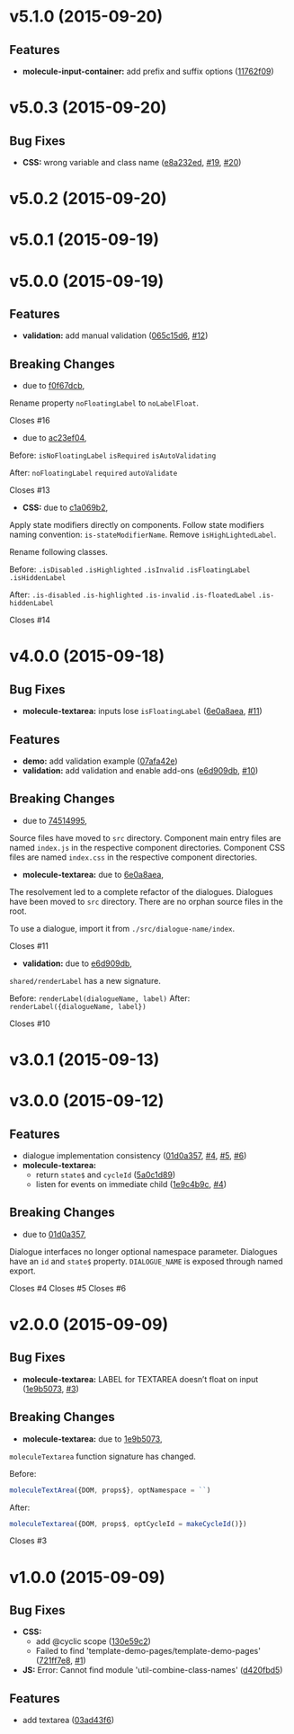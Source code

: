# v5.1.0 (2015-09-20)


## Features

- **molecule-input-container:** add prefix and suffix options
  ([11762f09](https://github.com/CyclicMaterials/molecule-input/commits/11762f09ea6bbfc401bae107c8872a556f6dec76))


# v5.0.3 (2015-09-20)


## Bug Fixes

- **CSS:** wrong variable and class name
  ([e8a232ed](https://github.com/CyclicMaterials/molecule-input/commits/e8a232edc83c22a9dbfe17ec1ee402a4cd683201),
   [#19](https://github.com/CyclicMaterials/molecule-input/issues/19), [#20](https://github.com/CyclicMaterials/molecule-input/issues/20))


# v5.0.2 (2015-09-20)


# v5.0.1 (2015-09-19)


# v5.0.0 (2015-09-19)


## Features

- **validation:** add manual validation
  ([065c15d6](https://github.com/CyclicMaterials/molecule-input/commits/065c15d66d4414f8e8f7278c11b334d2013fa30b),
   [#12](https://github.com/CyclicMaterials/molecule-input/issues/12))


## Breaking Changes

- due to [f0f67dcb](https://github.com/CyclicMaterials/molecule-input/commits/f0f67dcbe3dd7aec35590227801c50516dd33029),
 

Rename property `noFloatingLabel` to `noLabelFloat`.

Closes #16

- due to [ac23ef04](https://github.com/CyclicMaterials/molecule-input/commits/ac23ef04047585f64d02b61eed57bd2d2074068f),
 

Before:
`isNoFloatingLabel`
`isRequired`
`isAutoValidating`

After:
`noFloatingLabel`
`required`
`autoValidate`

Closes #13

- **CSS:** due to [c1a069b2](https://github.com/CyclicMaterials/molecule-input/commits/c1a069b2ce5122cf9a1296b9304fe54908695e4c),
 

Apply state modifiers directly on components.
Follow state modifiers naming convention: `is-stateModifierName`.
Remove `isHighLightedLabel`.

Rename following classes.

Before:
`.isDisabled`
`.isHighlighted`
`.isInvalid`
`.isFloatingLabel`
`.isHiddenLabel`

After:
`.is-disabled`
`.is-highlighted`
`.is-invalid`
`.is-floatedLabel`
`.is-hiddenLabel`

Closes #14



# v4.0.0 (2015-09-18)


## Bug Fixes

- **molecule-textarea:** inputs lose `isFloatingLabel`
  ([6e0a8aea](https://github.com/CyclicMaterials/molecule-input/commits/6e0a8aea05c97d92c816b9e4526b6ce562818038),
   [#11](https://github.com/CyclicMaterials/molecule-input/issues/11))


## Features

- **demo:** add validation example
  ([07afa42e](https://github.com/CyclicMaterials/molecule-input/commits/07afa42e72904e1b4f0e1ac61fa0a5ba5ce377a4))
- **validation:** add validation and enable add-ons
  ([e6d909db](https://github.com/CyclicMaterials/molecule-input/commits/e6d909dbc54f161b381ab59661e19d63bd769cb4),
   [#10](https://github.com/CyclicMaterials/molecule-input/issues/10))


## Breaking Changes

- due to [74514995](https://github.com/CyclicMaterials/molecule-input/commits/745149958fc4941d7593df6e451628b905453154),
 

Source files have moved to `src` directory.
Component main entry files are named `index.js` in the respective
component directories.
Component CSS files are named `index.css` in the respective
component directories.

- **molecule-textarea:** due to [6e0a8aea](https://github.com/CyclicMaterials/molecule-input/commits/6e0a8aea05c97d92c816b9e4526b6ce562818038),
 

The resolvement led to a complete refactor of the dialogues.
Dialogues have been moved to `src` directory. There are no
orphan source files in the root.

To use a dialogue, import it from `./src/dialogue-name/index`.

Closes #11

- **validation:** due to [e6d909db](https://github.com/CyclicMaterials/molecule-input/commits/e6d909dbc54f161b381ab59661e19d63bd769cb4),
 

`shared/renderLabel` has a new signature.

Before: `renderLabel(dialogueName, label)`
After: `renderLabel({dialogueName, label})`

Closes #10



# v3.0.1 (2015-09-13)


# v3.0.0 (2015-09-12)


## Features

- dialogue implementation consistency
  ([01d0a357](https://github.com/CyclicMaterials/molecule-input/commits/01d0a357c4b3aa9424452a53f0bbc33d60891bcc),
   [#4](https://github.com/CyclicMaterials/molecule-input/issues/4), [#5](https://github.com/CyclicMaterials/molecule-input/issues/5), [#6](https://github.com/CyclicMaterials/molecule-input/issues/6))
- **molecule-textarea:**
    - return `state$` and `cycleId`
    ([5a0c1d89](https://github.com/CyclicMaterials/molecule-input/commits/5a0c1d892ebc6339d913f89057b8c0de7538d21a))
    - listen for events on immediate child
    ([1e9c4b9c](https://github.com/CyclicMaterials/molecule-input/commits/1e9c4b9c84810cdfd9bfd1e62e29f95e407e9411),
     [#4](https://github.com/CyclicMaterials/molecule-input/issues/4))


## Breaking Changes

- due to [01d0a357](https://github.com/CyclicMaterials/molecule-input/commits/01d0a357c4b3aa9424452a53f0bbc33d60891bcc),
 

Dialogue interfaces  no longer optional namespace parameter.
Dialogues have an `id` and `state$` property.
`DIALOGUE_NAME` is exposed through named export.

Closes #4
Closes #5
Closes #6



# v2.0.0 (2015-09-09)


## Bug Fixes

- **molecule-textarea:** LABEL for TEXTAREA doesn’t float on input
  ([1e9b5073](https://github.com/CyclicMaterials/molecule-input/commits/1e9b507391bab38923e1184b55033eb9a0ef07fc),
   [#3](https://github.com/CyclicMaterials/molecule-input/issues/3))


## Breaking Changes

- **molecule-textarea:** due to [1e9b5073](https://github.com/CyclicMaterials/molecule-input/commits/1e9b507391bab38923e1184b55033eb9a0ef07fc),
 
`moleculeTextarea` function signature has changed.

Before:

```js
moleculeTextArea({DOM, props$}, optNamespace = ``)
```

After:

```js
moleculeTextarea({DOM, props$, optCycleId = makeCycleId()})
```

Closes #3



# v1.0.0 (2015-09-09)


## Bug Fixes

- **CSS:**
    - add @cyclic scope
    ([130e59c2](https://github.com/CyclicMaterials/molecule-input/commits/130e59c225ce326c64336eedd88c57b9871443ee))
    - Failed to find 'template-demo-pages/template-demo-pages'
    ([721ff7e8](https://github.com/CyclicMaterials/molecule-input/commits/721ff7e892f29e9e6985a2b9e0bc0137510bf74e),
     [#1](https://github.com/CyclicMaterials/molecule-input/issues/1))
- **JS:** Error: Cannot find module 'util-combine-class-names'
  ([d420fbd5](https://github.com/CyclicMaterials/molecule-input/commits/d420fbd598c10e86acf3c1a3732fd87b7440ff3f))


## Features

- add textarea
  ([03ad43f6](https://github.com/CyclicMaterials/molecule-input/commits/03ad43f6fb43501b6940dec0ebe3b9bf81a0274d))


